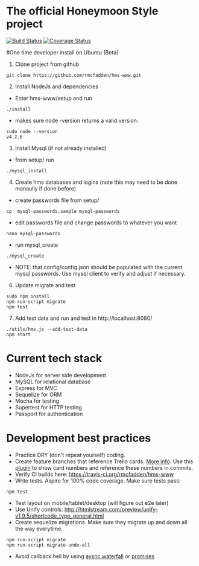 # The official Honeymoon Style project

[![Build Status](https://travis-ci.org/rmcfadden/hms-www.svg?branch=master)](https://travis-ci.org/rmcfadden/hms-www)
[![Coverage Status](https://coveralls.io/repos/github/rmcfadden/hms-www/badge.svg)](https://coveralls.io/github/rmcfadden/hms-www)

#One time developer install on Ubuntu (Beta)
1. Clone project from github
 ```
 git clone https://github.com/rmcfadden/hms-www.git
 ```
2. Install NodeJs and dependencies
  * Enter hms-www/setup and run
 ```
 ./install
 ```
  * makes sure node -version returns a valid version:
 ```
 sudo node --version
 v4.2.6
 ```

3. Install Mysql (if not already installed)

 * from setup/ run
 ```
 ./mysql_install
 ``` 

4. Create hms databases and logins (note this may need to be done manaully if done before)
 * create passwords file from setup/ 
 ```
 cp  mysql-passwords.sample mysql-passwords
 ``` 
 * edit passwords file and change passwords to whatever you want
 ```
 nano mysql-passwords
 ``` 

 * run mysql_create
 ```
 ./mysql_create
 ``` 
 * NOTE: that config/config.json should be populated with the current mysql passwords.  Use mysql client to verify and adjust if necessary.
6. Update migrate and test
 ```
 sudo npm install
 npm run-script migrate
 npm test
 ```
 
7. Add test data and run and test in http://localhost:8080/
 ```
 ./utils/hms.js --add-test-data 
 npm start
 ```
 
# Current tech stack
* NodeJs for server side development
* MySQL for relational database
* Express for MVC
* Sequelize for ORM
* Mocha for testing
* Supertest for HTTP testing
* Passport for authentication

# Development best practices
* Practice DRY (don't repeat yourself) coding.
* Create feature branches that reference Trello cards. [More info](http://stackoverflow.com/questions/2765421/push-a-new-local-branch-to-a-remote-git-repository-and-track-it-too).   Use this [plugin](http://goo.gl/yKfjV) to show card numbers and reference these numbers in commits.
* Verify CI builds here: https://travis-ci.org/rmcfadden/hms-www
* Write tests.  Aspire for 100% code coverage.  Make sure tests pass:
 ```
 npm test
 ```
* Test layout on mobile/tablet/desktop (will figure out e2e later)
* Use Unify controls: http://htmlstream.com/preview/unify-v1.9.5/shortcode_typo_general.html
* Create sequelize migrations.  Make sure they migrate up and down all the way everytime.
```
npm run-script migrate
npm run-script migrate-undo-all
```
* Avoid callback hell by using [aysnc.waterfall](https://www.npmjs.com/package/async-waterfall) or [promises](https://howtonode.org/promises)
